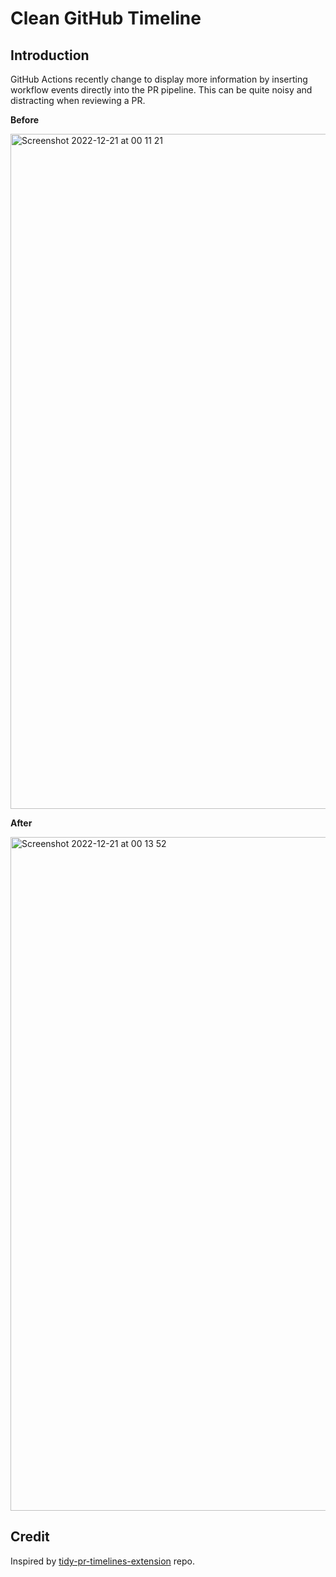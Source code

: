 # Clean GitHub Timeline

## Introduction

GitHub Actions recently change to display more information by inserting workflow events directly into the PR pipeline. This can be quite noisy and distracting when reviewing a PR.

**Before**

<img width="1080" alt="Screenshot 2022-12-21 at 00 11 21" src="https://user-images.githubusercontent.com/1476807/208792285-d6da0f36-deb8-4d77-88cb-c1be5cf9d5c2.png">

**After**

<img width="1078" alt="Screenshot 2022-12-21 at 00 13 52" src="https://user-images.githubusercontent.com/1476807/208792348-f865cf62-1dbe-498f-836f-1300faf724af.png">


## Credit

Inspired by [tidy-pr-timelines-extension](https://github.com/marksandspencer/tidy-pr-timelines-extension) repo.

